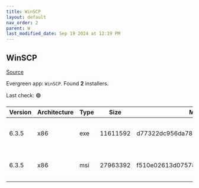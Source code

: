 ```yaml
---
title: WinSCP
layout: default
nav_order: 2
parent: W
last_modified_date: Sep 19 2024 at 12:19 PM
---
```


## WinSCP

[Source](https://winscp.net/)

Evergreen app: `WinSCP`. Found **2** installers.

Last check: 🟢

| Version | Architecture | Type | Size     | Md5                              | URI                                                                                                                                                                                  |
| ------- | ------------ | ---- | -------- | -------------------------------- | ------------------------------------------------------------------------------------------------------------------------------------------------------------------------------------ |
| 6.3.5   | x86          | exe  | 11611592 | d77322dc956da781905d553e3feb9153 | [https://netactuate.dl.sourceforge.net/project/winscp/WinSCP/6.3.5/WinSCP-6.3.5-Setup.exe](https://netactuate.dl.sourceforge.net/project/winscp/WinSCP/6.3.5/WinSCP-6.3.5-Setup.exe) |
| 6.3.5   | x86          | msi  | 27963392 | f510e02613d075787364bb9b1c6a1abd | [https://netactuate.dl.sourceforge.net/project/winscp/WinSCP/6.3.5/WinSCP-6.3.5.msi](https://netactuate.dl.sourceforge.net/project/winscp/WinSCP/6.3.5/WinSCP-6.3.5.msi)             |
